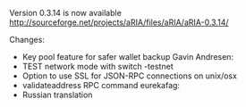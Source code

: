 Version 0.3.14 is now available
http://sourceforge.net/projects/aRIA/files/aRIA/aRIA-0.3.14/

Changes:
* Key pool feature for safer wallet backup
Gavin Andresen:
* TEST network mode with switch -testnet
* Option to use SSL for JSON-RPC connections on unix/osx
* validateaddress RPC command
eurekafag:
* Russian translation
